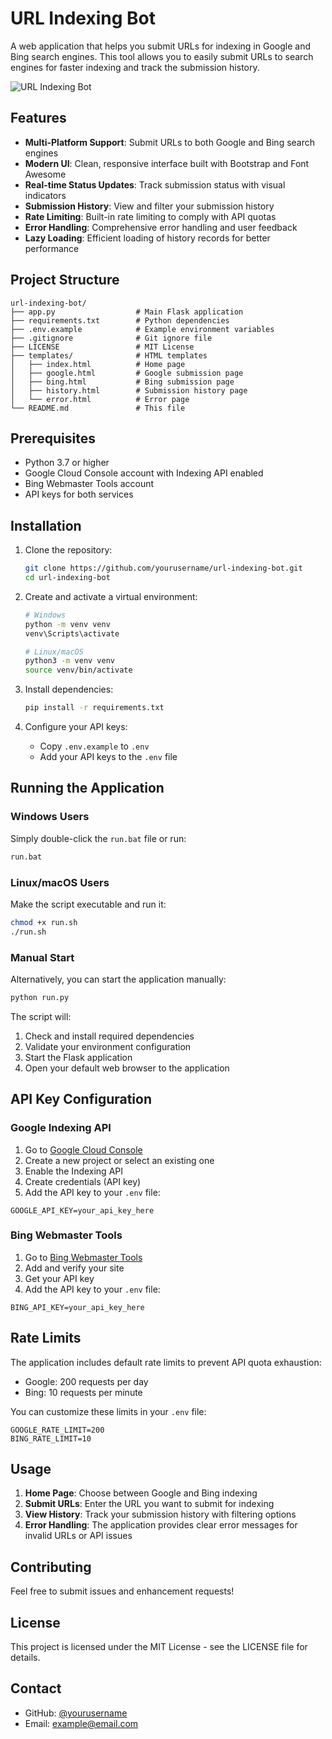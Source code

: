 # URL Indexing Bot

A web application that helps you submit URLs for indexing in Google and Bing search engines. This tool allows you to easily submit URLs to search engines for faster indexing and track the submission history.

![URL Indexing Bot](https://via.placeholder.com/800x400?text=URL+Indexing+Bot)

## Features

- **Multi-Platform Support**: Submit URLs to both Google and Bing search engines
- **Modern UI**: Clean, responsive interface built with Bootstrap and Font Awesome
- **Real-time Status Updates**: Track submission status with visual indicators
- **Submission History**: View and filter your submission history
- **Rate Limiting**: Built-in rate limiting to comply with API quotas
- **Error Handling**: Comprehensive error handling and user feedback
- **Lazy Loading**: Efficient loading of history records for better performance

## Project Structure

```
url-indexing-bot/
├── app.py                  # Main Flask application
├── requirements.txt        # Python dependencies
├── .env.example            # Example environment variables
├── .gitignore              # Git ignore file
├── LICENSE                 # MIT License
├── templates/              # HTML templates
│   ├── index.html          # Home page
│   ├── google.html         # Google submission page
│   ├── bing.html           # Bing submission page
│   ├── history.html        # Submission history page
│   └── error.html          # Error page
└── README.md               # This file
```

## Prerequisites

- Python 3.7 or higher
- Google Cloud Console account with Indexing API enabled
- Bing Webmaster Tools account
- API keys for both services

## Installation

1. Clone the repository:
   ```bash
   git clone https://github.com/yourusername/url-indexing-bot.git
   cd url-indexing-bot
   ```

2. Create and activate a virtual environment:
   ```bash
   # Windows
   python -m venv venv
   venv\Scripts\activate

   # Linux/macOS
   python3 -m venv venv
   source venv/bin/activate
   ```

3. Install dependencies:
   ```bash
   pip install -r requirements.txt
   ```

4. Configure your API keys:
   - Copy `.env.example` to `.env`
   - Add your API keys to the `.env` file

## Running the Application

### Windows Users
Simply double-click the `run.bat` file or run:
```bash
run.bat
```

### Linux/macOS Users
Make the script executable and run it:
```bash
chmod +x run.sh
./run.sh
```

### Manual Start
Alternatively, you can start the application manually:
```bash
python run.py
```

The script will:
1. Check and install required dependencies
2. Validate your environment configuration
3. Start the Flask application
4. Open your default web browser to the application

## API Key Configuration

### Google Indexing API
1. Go to [Google Cloud Console](https://console.cloud.google.com)
2. Create a new project or select an existing one
3. Enable the Indexing API
4. Create credentials (API key)
5. Add the API key to your `.env` file:
```
GOOGLE_API_KEY=your_api_key_here
```

### Bing Webmaster Tools
1. Go to [Bing Webmaster Tools](https://www.bing.com/webmasters)
2. Add and verify your site
3. Get your API key
4. Add the API key to your `.env` file:
```
BING_API_KEY=your_api_key_here
```

## Rate Limits

The application includes default rate limits to prevent API quota exhaustion:

- Google: 200 requests per day
- Bing: 10 requests per minute

You can customize these limits in your `.env` file:
```
GOOGLE_RATE_LIMIT=200
BING_RATE_LIMIT=10
```

## Usage

1. **Home Page**: Choose between Google and Bing indexing
2. **Submit URLs**: Enter the URL you want to submit for indexing
3. **View History**: Track your submission history with filtering options
4. **Error Handling**: The application provides clear error messages for invalid URLs or API issues

## Contributing

Feel free to submit issues and enhancement requests!

## License

This project is licensed under the MIT License - see the LICENSE file for details.

## Contact

- GitHub: [@yourusername](https://github.com/yourusername)
- Email: example@email.com 